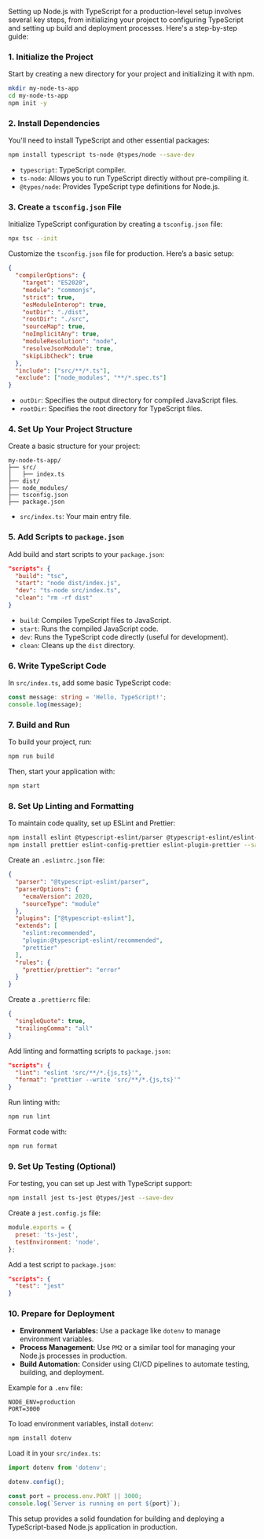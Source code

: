 Setting up Node.js with TypeScript for a production-level setup involves several key steps, from initializing your project to configuring TypeScript and setting up build and deployment processes. Here's a step-by-step guide:

### 1. **Initialize the Project**
   Start by creating a new directory for your project and initializing it with npm.

   ```bash
   mkdir my-node-ts-app
   cd my-node-ts-app
   npm init -y
   ```

### 2. **Install Dependencies**
   You'll need to install TypeScript and other essential packages:

   ```bash
   npm install typescript ts-node @types/node --save-dev
   ```

   - `typescript`: TypeScript compiler.
   - `ts-node`: Allows you to run TypeScript directly without pre-compiling it.
   - `@types/node`: Provides TypeScript type definitions for Node.js.

### 3. **Create a `tsconfig.json` File**
   Initialize TypeScript configuration by creating a `tsconfig.json` file:

   ```bash
   npx tsc --init
   ```

   Customize the `tsconfig.json` file for production. Here’s a basic setup:

   ```json
   {
     "compilerOptions": {
       "target": "ES2020",
       "module": "commonjs",
       "strict": true,
       "esModuleInterop": true,
       "outDir": "./dist",
       "rootDir": "./src",
       "sourceMap": true,
       "noImplicitAny": true,
       "moduleResolution": "node",
       "resolveJsonModule": true,
       "skipLibCheck": true
     },
     "include": ["src/**/*.ts"],
     "exclude": ["node_modules", "**/*.spec.ts"]
   }
   ```

   - `outDir`: Specifies the output directory for compiled JavaScript files.
   - `rootDir`: Specifies the root directory for TypeScript files.

### 4. **Set Up Your Project Structure**
   Create a basic structure for your project:

   ```
   my-node-ts-app/
   ├── src/
   │   ├── index.ts
   ├── dist/
   ├── node_modules/
   ├── tsconfig.json
   ├── package.json
   ```

   - `src/index.ts`: Your main entry file.

### 5. **Add Scripts to `package.json`**
   Add build and start scripts to your `package.json`:

   ```json
   "scripts": {
     "build": "tsc",
     "start": "node dist/index.js",
     "dev": "ts-node src/index.ts",
     "clean": "rm -rf dist"
   }
   ```

   - `build`: Compiles TypeScript files to JavaScript.
   - `start`: Runs the compiled JavaScript code.
   - `dev`: Runs the TypeScript code directly (useful for development).
   - `clean`: Cleans up the `dist` directory.

### 6. **Write TypeScript Code**
   In `src/index.ts`, add some basic TypeScript code:

   ```typescript
   const message: string = 'Hello, TypeScript!';
   console.log(message);
   ```

### 7. **Build and Run**
   To build your project, run:

   ```bash
   npm run build
   ```

   Then, start your application with:

   ```bash
   npm start
   ```

### 8. **Set Up Linting and Formatting**
   To maintain code quality, set up ESLint and Prettier:

   ```bash
   npm install eslint @typescript-eslint/parser @typescript-eslint/eslint-plugin --save-dev
   npm install prettier eslint-config-prettier eslint-plugin-prettier --save-dev
   ```

   Create an `.eslintrc.json` file:

   ```json
   {
     "parser": "@typescript-eslint/parser",
     "parserOptions": {
       "ecmaVersion": 2020,
       "sourceType": "module"
     },
     "plugins": ["@typescript-eslint"],
     "extends": [
       "eslint:recommended",
       "plugin:@typescript-eslint/recommended",
       "prettier"
     ],
     "rules": {
       "prettier/prettier": "error"
     }
   }
   ```

   Create a `.prettierrc` file:

   ```json
   {
     "singleQuote": true,
     "trailingComma": "all"
   }
   ```

   Add linting and formatting scripts to `package.json`:

   ```json
   "scripts": {
     "lint": "eslint 'src/**/*.{js,ts}'",
     "format": "prettier --write 'src/**/*.{js,ts}'"
   }
   ```

   Run linting with:

   ```bash
   npm run lint
   ```

   Format code with:

   ```bash
   npm run format
   ```

### 9. **Set Up Testing (Optional)**
   For testing, you can set up Jest with TypeScript support:

   ```bash
   npm install jest ts-jest @types/jest --save-dev
   ```

   Create a `jest.config.js` file:

   ```javascript
   module.exports = {
     preset: 'ts-jest',
     testEnvironment: 'node',
   };
   ```

   Add a test script to `package.json`:

   ```json
   "scripts": {
     "test": "jest"
   }
   ```

### 10. **Prepare for Deployment**
   - **Environment Variables:** Use a package like `dotenv` to manage environment variables.
   - **Process Management:** Use `PM2` or a similar tool for managing your Node.js processes in production.
   - **Build Automation:** Consider using CI/CD pipelines to automate testing, building, and deployment.

   Example for a `.env` file:

   ```
   NODE_ENV=production
   PORT=3000
   ```

   To load environment variables, install `dotenv`:

   ```bash
   npm install dotenv
   ```

   Load it in your `src/index.ts`:

   ```typescript
   import dotenv from 'dotenv';

   dotenv.config();

   const port = process.env.PORT || 3000;
   console.log(`Server is running on port ${port}`);
   ```

This setup provides a solid foundation for building and deploying a TypeScript-based Node.js application in production.